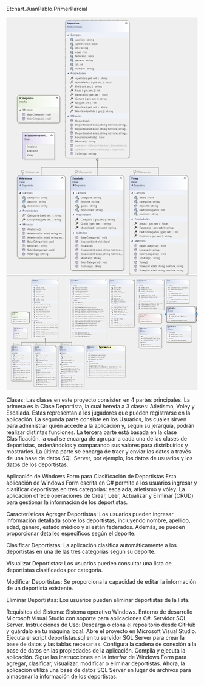 
 

Etchart.JuanPablo.PrimerParcial

![Alt text](src/diagramaPrincipal.png)
![Alt text](src/diagramaCompleto.png)


Clases:
Las clases en este proyecto consisten en 4 partes principales. La primera es la Clase Deportista, la cual hereda a 3 clases: Atletismo, Voley y Escalada. Estas representan a los jugadores que pueden registrarse en la aplicación. La segunda parte consiste en los Usuarios, los cuales sirven para administrar quién accede a la aplicación y, según su jerarquía, podrán realizar distintas funciones. La tercera parte está basada en la clase Clasificación, la cual se encarga de agrupar a cada una de las clases de deportistas, ordenándolos y comparando sus valores para distribuirlos y mostrarlos. La última parte se encarga de traer y enviar los datos a través de una base de datos SQL Server, por ejemplo, los datos de usuarios y los datos de los deportistas.

Aplicación de Windows Form para Clasificación de Deportistas
Esta aplicación de Windows Form escrita en C# permite a los usuarios ingresar y clasificar deportistas en tres categorías: escalada, atletismo y vóley. La aplicación ofrece operaciones de Crear, Leer, Actualizar y Eliminar (CRUD) para gestionar la información de los deportistas.

Características
Agregar Deportistas: Los usuarios pueden ingresar información detallada sobre los deportistas, incluyendo nombre, apellido, edad, género, estado médico y si están federados. Además, se pueden proporcionar detalles específicos según el deporte.

Clasificar Deportistas: La aplicación clasifica automáticamente a los deportistas en una de las tres categorías según su deporte.

Visualizar Deportistas: Los usuarios pueden consultar una lista de deportistas clasificados por categoría.

Modificar Deportistas: Se proporciona la capacidad de editar la información de un deportista existente.

Eliminar Deportistas: Los usuarios pueden eliminar deportistas de la lista.

Requisitos del Sistema:
Sistema operativo Windows.
Entorno de desarrollo Microsoft Visual Studio con soporte para aplicaciones C#.
Servidor SQL Server.
Instrucciones de Uso:
Descarga o clona el repositorio desde GitHub y guárdalo en tu máquina local.
Abre el proyecto en Microsoft Visual Studio.
Ejecuta el script deportistas.sql en tu servidor SQL Server para crear la base de datos y las tablas necesarias.
Configura la cadena de conexión a la base de datos en las propiedades de la aplicación.
Compila y ejecuta la aplicación.
Sigue las instrucciones en la interfaz de Windows Form para agregar, clasificar, visualizar, modificar o eliminar deportistas.
Ahora, la aplicación utiliza una base de datos SQL Server en lugar de archivos para almacenar la información de los deportistas.